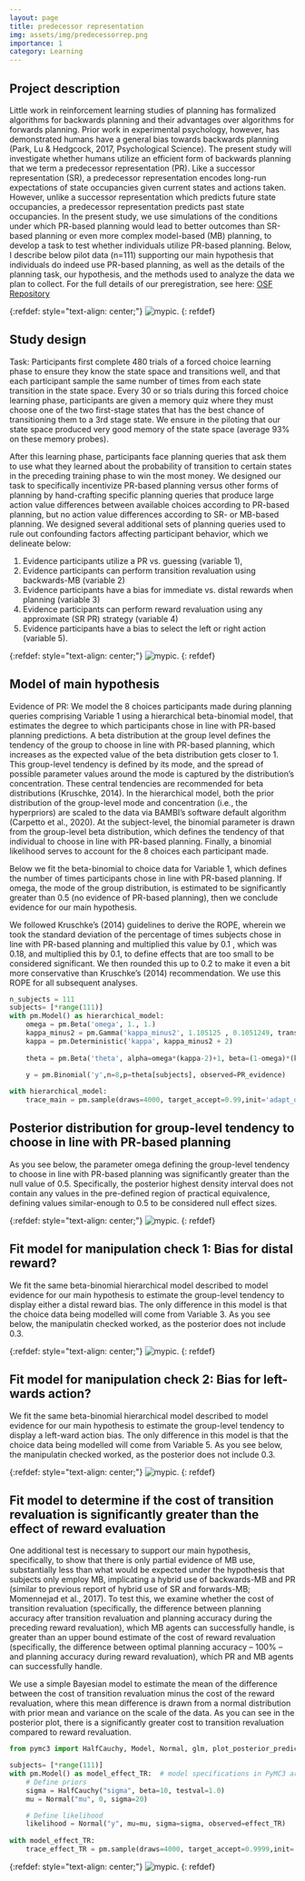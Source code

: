 ```yaml
---
layout: page
title: predecessor representation
img: assets/img/predecessorrep.png
importance: 1
category: Learning
---
```


## Project description

Little work in reinforcement learning studies of planning has formalized algorithms for backwards planning and their advantages over algorithms for forwards planning. Prior work in experimental psychology, however, has demonstrated humans have a general bias towards backwards planning (Park, Lu & Hedgcock, 2017, Psychological Science). The present study will investigate whether humans utilize an efficient form of backwards planning that we term a predecessor representation (PR). Like a successor representation (SR), a predecessor representation encodes long-run expectations of state occupancies given current states and actions taken. However, unlike a successor representation which predicts future state occupancies, a predecessor representation predicts past state occupancies. In the present study, we use simulations of the conditions under which PR-based planning would lead to better outcomes than SR-based planning or even more complex model-based (MB) planning, to develop a task to test whether individuals utilize PR-based planning. Below, I describe below pilot data (n=111) supporting our main hypothesis that individuals do indeed use PR-based planning, as well as the details of the planning task, our hypothesis, and the methods used to analyze the data we plan to collect. For the full details of our preregistration, see here: [OSF Repository](https://osf.io/s286z/)

{:refdef: style="text-align: center;"}
![mypic](assets/img/task_PR.png). 
{: refdef} 

## Study design

Task: Participants first complete 480 trials of a forced choice learning phase to ensure they know the state space and transitions well, and that each participant sample the same number of times from each state transition in the state space. Every 30 or so trials during this forced choice learning phase, participants are given a memory quiz where they must choose one of the two first-stage states that has the best chance of transitioning them to a 3rd stage state. We ensure in the piloting that our state space produced very good memory of the state space (average 93% on these memory probes).

After this learning phase, participants face planning queries that ask them to use what they learned about the probability of transition to certain states in the preceding training phase to win the most money. We designed our task to specifically incentivize PR-based planning versus other forms of planning by hand-crafting specific planning queries that produce large action value differences between available choices according to PR-based planning, but no action value differences according to SR- or MB-based planning. We designed several additional sets of planning queries used to rule out confounding factors affecting participant behavior, which we delineate below:

1. Evidence participants utilize a PR vs. guessing (variable 1),
2. Evidence participants can perform transition revaluation using backwards-MB (variable 2)
3. Evidence participants have a bias for immediate vs. distal rewards when planning (variable 3)
4. Evidence participants can perform reward revaluation using any approximate (SR PR) strategy (variable 4)
5. Evidence participants have a bias to select the left or right action (variable 5). 

    
{:refdef: style="text-align: center;"}
![mypic](assets/img/transition_reval.png). 
{: refdef} 


## Model of main hypothesis

Evidence of PR: We model the 8 choices participants made during planning queries comprising Variable 1 using a hierarchical beta-binomial model, that estimates the degree to which participants chose in line with PR-based planning predictions. A beta distribution at the group level defines the tendency of the group to choose in line with PR-based planning, which increases as the expected value of the beta distribution gets closer to 1. This group-level tendency is defined by its mode, and the spread of possible parameter values around the mode is captured by the distribution’s concentration. These central tendencies are recommended for beta distributions (Kruschke, 2014). In the hierarchical model, both the prior distribution of the group-level mode and concentration (i.e., the hyperpriors) are scaled to the data via BAMBI’s software default algorithm (Carpetto et al., 2020). At the subject-level, the binomial parameter is drawn from the group-level beta distribution, which defines the tendency of that individual to choose in line with PR-based planning. Finally, a binomial likelihood serves to account for the 8 choices each participant made.

Below we fit the beta-binomial to choice data for Variable 1, which defines the number of times participants chose in line with PR-based planning. If omega, the mode of the group distribution, is estimated to be significantly greater than 0.5 (no evidence of PR-based planning), then we conclude evidence for our main hypothesis.

We followed Kruschke’s (2014) guidelines to derive the ROPE, wherein we took the standard deviation of the percentage of times subjects chose in line with PR-based planning and multiplied this value by 0.1 , which was 0.18, and multiplied this by 0.1, to define effects that are too small to be considered significant. We then rounded this up to 0.2 to make it even a bit more conservative than Kruschke’s (2014) recommendation. We use this ROPE for all subsequent analyses.

```python
n_subjects = 111
subjects= [*range(111)]
with pm.Model() as hierarchical_model:
    omega = pm.Beta('omega', 1., 1.)
    kappa_minus2 = pm.Gamma('kappa_minus2', 1.105125 , 0.1051249, transform=None)
    kappa = pm.Deterministic('kappa', kappa_minus2 + 2)
    
    theta = pm.Beta('theta', alpha=omega*(kappa-2)+1, beta=(1-omega)*(kappa-2)+1, shape=n_subjects)

    y = pm.Binomial('y',n=8,p=theta[subjects], observed=PR_evidence) 
    
with hierarchical_model:
    trace_main = pm.sample(draws=4000, target_accept=0.99,init='adapt_diag')
```

## Posterior distribution for group-level tendency to choose in line with PR-based planning

As you see below, the parameter omega defining the group-level tendency to choose in line with PR-based planning was significantly greater than the null value of 0.5. Specifically, the posterior highest density interval does not contain any values in the pre-defined region of practical equivalence, defining values similar-enough to 0.5 to be considered null effect sizes. 
    
{:refdef: style="text-align: center;"}
![mypic](assets/img/omega_PRevidence_posterior_betabinomial.png). 
{: refdef}    


## Fit model for manipulation check 1: Bias for distal reward?

We fit the same beta-binomial hierarchical model described to model evidence for our main hypothesis to estimate the group-level tendency to display either a distal reward bias. The only difference in this model is that the choice data being modelled will come from Variable 3. As you see below, the manipulatin checked worked, as the posterior does not include 0.3.

{:refdef: style="text-align: center;"}
![mypic](assets/img/omega_posterior_distalbias_betabinomial.png). 
{: refdef}

## Fit model for manipulation check 2: Bias for left-wards action?


We fit the same beta-binomial hierarchical model described to model evidence for our main hypothesis to estimate the group-level tendency to display a left-ward action bias. The only difference in this model is that the choice data being modelled will come from Variable 5. As you see below, the manipulatin checked worked, as the posterior does not include 0.3.

{:refdef: style="text-align: center;"}
![mypic](assets/img/omega_posterior_actionbias_betabinomial.png). 
{: refdef}

## Fit model to determine if the cost of transition revaluation is significantly greater than the effect of reward evaluation

One additional test is necessary to support our main hypothesis, specifically, to show that there is only partial evidence of MB use, substantially less than what would be expected under the hypothesis that subjects only employ MB, implicating a hybrid use of backwards-MB and PR (similar to previous report of hybrid use of SR and forwards-MB; Momennejad et al., 2017). To test this, we examine whether the cost of transition revaluation (specifically, the difference between planning accuracy after transition revaluation and planning accuracy during the preceding reward revaluation), which MB agents can successfully handle, is greater than an upper bound estimate of the cost of reward revaluation (specifically, the difference between optimal planning accuracy – 100% – and planning accuracy during reward revaluation), which PR and MB agents can successfully handle.

We use a simple Bayesian model to estimate the mean of the difference between the cost of transition revaluation minus the cost of the reward revaluation, where this mean difference is drawn from a normal distribution with prior mean and variance on the scale of the data. As you can see in the posterior plot, there is a significantly greater cost to transition revaluation compared to reward revaluation.

```python
from pymc3 import HalfCauchy, Model, Normal, glm, plot_posterior_predictive_glm, sample

subjects= [*range(111)]
with pm.Model() as model_effect_TR:  # model specifications in PyMC3 are wrapped in a with-statement
    # Define priors
    sigma = HalfCauchy("sigma", beta=10, testval=1.0)
    mu = Normal("mu", 0, sigma=20)

    # Define likelihood
    likelihood = Normal("y", mu=mu, sigma=sigma, observed=effect_TR)
    
with model_effect_TR:
    trace_effect_TR = pm.sample(draws=4000, target_accept=0.9999,init='adapt_diag')
```

{:refdef: style="text-align: center;"}
![mypic](assets/img/effect_TR.png). 
{: refdef}